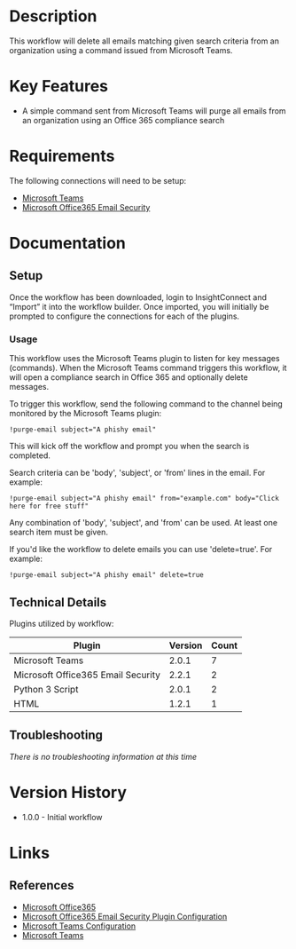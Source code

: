 # Description

This workflow will delete all emails matching given search criteria from an organization using a command issued from Microsoft Teams.

# Key Features

* A simple command sent from Microsoft Teams will purge all emails from an organization using an Office 365 compliance search

# Requirements

The following connections will need to be setup: 

* [Microsoft Teams](https://insightconnect.help.rapid7.com/docs/microsoft-teams)
* [Microsoft Office365 Email Security](https://insightconnect.help.rapid7.com/docs/mass-delete-with-powershell#section-set-up-office-365-dependencies)

# Documentation

## Setup

Once the workflow has been downloaded, login to InsightConnect and “Import” it into the workflow builder. Once imported, you will initially be prompted to configure the connections for each of the plugins.

### Usage

This workflow uses the Microsoft Teams plugin to listen for key messages (commands). When the Microsoft Teams command triggers this workflow, it will open a compliance search in Office 365 and optionally delete messages.

To trigger this workflow, send the following command to the channel being monitored by the Microsoft Teams plugin:

`!purge-email subject="A phishy email"`

This will kick off the workflow and prompt you when the search is completed.

Search criteria can be 'body', 'subject', or 'from' lines in the email. For example:

`!purge-email subject="A phishy email" from="example.com" body="Click here for free stuff" `

Any combination of 'body', 'subject', and 'from' can be used. At least one search item must be given.

If you'd like the workflow to delete emails you can use 'delete=true'. For example:

`!purge-email subject="A phishy email" delete=true`

## Technical Details

Plugins utilized by workflow:

|Plugin|Version|Count|
|----|----|--------|
|Microsoft Teams|2.0.1|7|
|Microsoft Office365 Email Security|2.2.1|2|
|Python 3 Script|2.0.1|2|
|HTML|1.2.1|1|

## Troubleshooting

_There is no troubleshooting information at this time_

# Version History

* 1.0.0 - Initial workflow

# Links

## References

* [Microsoft Office365](https://www.office.com)
* [Microsoft Office365 Email Security Plugin Configuration](https://insightconnect.help.rapid7.com/docs/mass-delete-with-powershell#section-set-up-office-365-dependencies)
* [Microsoft Teams Configuration](https://insightconnect.help.rapid7.com/docs/microsoft-teams)
* [Microsoft Teams](https://teams.microsoft.com/)
